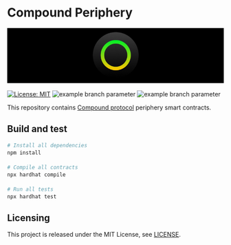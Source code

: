 # Compound Periphery

<p align="center">
  <img src="./docs/media/brlc-cover.png">
</p>

[![License: MIT](https://img.shields.io/badge/License-MIT-yellow.svg)](https://opensource.org/licenses/MIT)
![example branch parameter](https://github.com/cloudwalk/compound-periphery/actions/workflows/build.yml/badge.svg?branch=main)
![example branch parameter](https://github.com/cloudwalk/compound-periphery/actions/workflows/test.yml/badge.svg?branch=main)

This repository contains [Compound protocol](https://github.com/cloudwalk/compound-protocol) periphery smart contracts.

## Build and test

``` sh
# Install all dependencies
npm install

# Compile all contracts
npx hardhat compile

# Run all tests
npx hardhat test
```

## Licensing
This project is released under the MIT License, see [LICENSE](./LICENSE).

